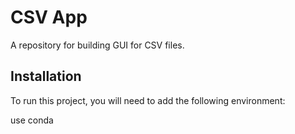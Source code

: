 
# CSV App

A repository for building GUI for CSV files.

## Installation

To run this project, you will need to add the following environment:

use conda 


